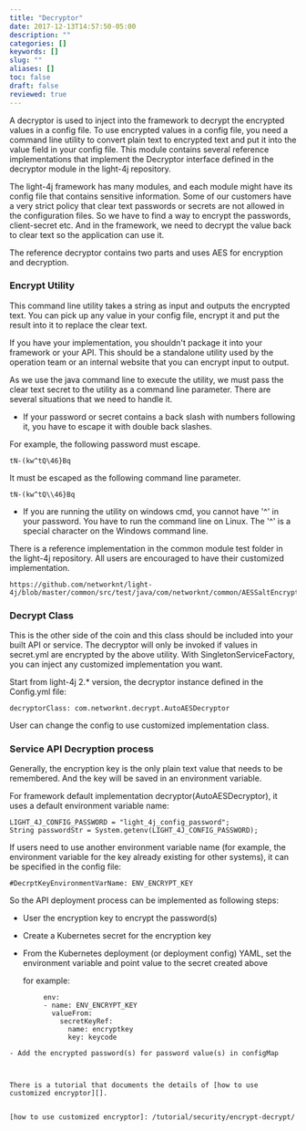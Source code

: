 ```yaml
---
title: "Decryptor"
date: 2017-12-13T14:57:50-05:00
description: ""
categories: []
keywords: []
slug: ""
aliases: []
toc: false
draft: false
reviewed: true
---
```


A decryptor is used to inject into the framework to decrypt the encrypted values in a config file. To use encrypted values in a config file, you need a command line utility to convert plain text to encrypted text and put it into the value field in your config file. This module contains several reference implementations that implement the Decryptor interface defined in the decryptor module in the light-4j repository.

The light-4j framework has many modules, and each module might have its config file that contains sensitive information. Some of our customers have a very strict policy that clear text passwords or secrets are not allowed in the configuration files. So we have to find a way to encrypt the passwords, client-secret etc. And in the framework, we need to decrypt the value back to clear text so the application can use it. 

The reference decryptor contains two parts and uses AES for encryption and decryption.

### Encrypt Utility

This command line utility takes a string as input and outputs the encrypted text. You can pick up any value in your config file, encrypt it and put the result into it to replace the clear text.

If you have your implementation, you shouldn't package it into your framework or your API. This should be a standalone utility used by the operation team or an internal website that you can encrypt input to output. 

As we use the java command line to execute the utility, we must pass the clear text secret to the utility as a command line parameter. There are several situations that we need to handle it. 


* If your password or secret contains a back slash with numbers following it, you have to escape it with double back slashes. 

For example,  the following password must escape.

```
tN-(kw^tQ\46}Bq
```
It must be escaped as the following command line parameter. 

```
tN-(kw^tQ\\46}Bq
```

* If you are running the utility on windows cmd, you cannot have '^' in your password. You have to run the command line on Linux. The '^' is a special character on the Windows command line. 


There is a reference implementation in the common module test folder in the light-4j repository. All users are encouraged to have their customized implementation. 


```
https://github.com/networknt/light-4j/blob/master/common/src/test/java/com/networknt/common/AESSaltEncryptor.java
```


### Decrypt Class

This is the other side of the coin and this class should be included into your built API or
service. The decryptor will only be invoked if values in secret.yml are encrypted by the above
utility.  With SingletonServiceFactory, you can inject any customized implementation you want.

Start from light-4j 2.* version, the decryptor instance defined in the Config.yml file:

```
decryptorClass: com.networknt.decrypt.AutoAESDecryptor
```

User can change the config to use customized implementation class.

### Service API Decryption process

Generally, the encryption key is the only plain text value that needs to be remembered. And the key will be saved in an environment variable.

For framework default implementation decryptor(AutoAESDecryptor), it uses a default environment variable name:

```
LIGHT_4J_CONFIG_PASSWORD = "light_4j_config_password";
String passwordStr = System.getenv(LIGHT_4J_CONFIG_PASSWORD);
```

If users need to use another environment variable name (for example, the environment variable for the key already existing for other systems), it can be specified in the config file:

```
#DecrptKeyEnvironmentVarName: ENV_ENCRYPT_KEY
```

So the API deployment process can be implemented as following steps:

- User the encryption key to encrypt the password(s)
- Create a Kubernetes  secret for the encryption key
- From the Kubernetes deployment (or deployment config) YAML, set the environment variable and point value to the secret created above
  
  
  for example:
  ```
       env:
       - name: ENV_ENCRYPT_KEY
         valueFrom:
           secretKeyRef:
             name: encryptkey
             key: keycode
```
- Add the encrypted password(s) for password value(s) in configMap 



There is a tutorial that documents the details of [how to use customized encryptor][].

 
[how to use customized encryptor]: /tutorial/security/encrypt-decrypt/
 


